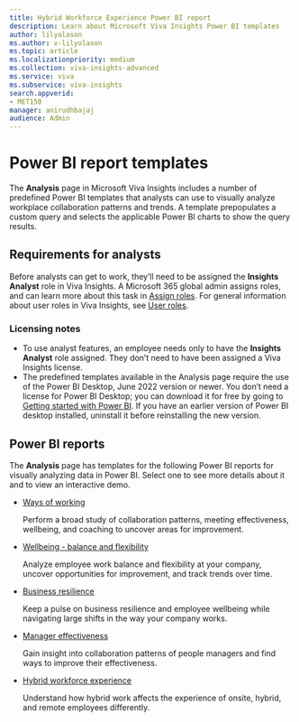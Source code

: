 ```yaml
---
title: Hybrid Workforce Experience Power BI report
description: Learn about Microsoft Viva Insights Power BI templates
author: lilyolason
ms.author: v-lilyolason
ms.topic: article
ms.localizationpriority: medium 
ms.collection: viva-insights-advanced 
ms.service: viva 
ms.subservice: viva-insights 
search.appverid: 
- MET150 
manager: anirudhbajaj
audience: Admin
---
```


# Power BI report templates

The **Analysis** page in Microsoft Viva Insights includes a number of predefined Power BI templates that analysts can use to visually analyze workplace collaboration patterns and trends. A template prepopulates a custom query and selects the applicable Power BI charts to show the query results.

## Requirements for analysts

Before analysts can get to work, they’ll need to be assigned the **Insights Analyst** role in Viva Insights. A Microsoft 365 global admin assigns roles, and can learn more about this task in [Assign roles](/Viva/insights/advanced/setup-maint/assign-user-roles.md). For general information about user roles in Viva Insights, see [User roles](/Viva/insights/advanced/setup-maint/user-roles.md).

### Licensing notes

* To use analyst features, an employee needs only to have the **Insights Analyst** role assigned. They don’t need to have been assigned a Viva Insights license.
* The predefined templates available in the Analysis page require the use of the Power BI Desktop, June 2022 version or newer. You don’t need a license for Power BI Desktop; you can download it for free by going to [Getting started with Power BI](https://powerbi.microsoft.com/en-us/getting-started-with-power-bi/). If you have an earlier version of Power BI desktop installed, uninstall it before reinstalling the new version.

## Power BI reports

The **Analysis** page has templates for the following Power BI reports for visually analyzing data in Power BI. Select one to see more details about it and to view an interactive demo.

* [Ways of working](ways-of-working.md)

    Perform a broad study of collaboration patterns, meeting effectiveness, wellbeing, and coaching to uncover areas for improvement. 
* [Wellbeing - balance and flexibility](wellbeing.md)

    Analyze employee work balance and flexibility at your company, uncover opportunities for improvement, and track trends over time.
* [Business resilience](business-resilience.md)

    Keep a pulse on business resilience and employee wellbeing while navigating large shifts in the way your company works.
* [Manager effectiveness](manager-effectiveness.md)

    Gain insight into collaboration patterns of people managers and find ways to improve their effectiveness.
* [Hybrid workforce experience](hybrid-workforce-experience.md)
    
    Understand how hybrid work affects the experience of onsite, hybrid, and remote employees differently.
